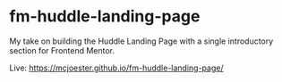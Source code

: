 # fm-huddle-landing-page
My take on building the Huddle Landing Page with a single introductory section for Frontend Mentor.

Live: https://mcjoester.github.io/fm-huddle-landing-page/
